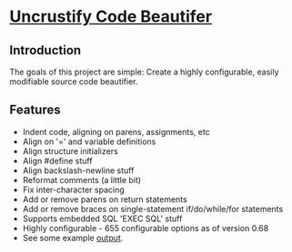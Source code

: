 ﻿# [Uncrustify Code Beautifer](https://chocolatey.org/packages/uncrustify)

## Introduction
The goals of this project are simple: Create a highly configurable, easily modifiable source code beautifier.

## Features
- Indent code, aligning on parens, assignments, etc
- Align on '=' and variable definitions
- Align structure initializers
- Align #define stuff
- Align backslash-newline stuff
- Reformat comments (a little bit)
- Fix inter-character spacing
- Add or remove parens on return statements
- Add or remove braces on single-statement if/do/while/for statements
- Supports embedded SQL 'EXEC SQL' stuff
- Highly configurable - 655 configurable options as of version 0.68
- See some example [output](http://uncrustify.sourceforge.net/examples/example.c).